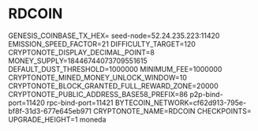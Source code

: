 # RDCOIN
GENESIS_COINBASE_TX_HEX=
seed-node=52.24.235.223:11420
EMISSION_SPEED_FACTOR=21
DIFFICULTY_TARGET=120
CRYPTONOTE_DISPLAY_DECIMAL_POINT=8
MONEY_SUPPLY=18446744073709551615
DEFAULT_DUST_THRESHOLD=1000000
MINIMUM_FEE=1000000
CRYPTONOTE_MINED_MONEY_UNLOCK_WINDOW=10
CRYPTONOTE_BLOCK_GRANTED_FULL_REWARD_ZONE=20000
CRYPTONOTE_PUBLIC_ADDRESS_BASE58_PREFIX=86
p2p-bind-port=11420
rpc-bind-port=11421
BYTECOIN_NETWORK=cf62d913-795e-bf8f-31d3-677e645eb971
CRYPTONOTE_NAME=RDCOIN
CHECKPOINTS=
UPGRADE_HEIGHT=1
moneda
